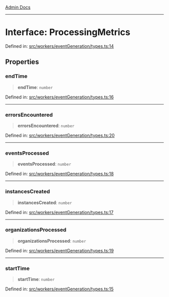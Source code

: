 [Admin Docs](/)

***

# Interface: ProcessingMetrics

Defined in: [src/workers/eventGeneration/types.ts:14](https://github.com/Sourya07/talawa-api/blob/61a1911602b2f0aac7635e08ae2918f4f768e8ff/src/workers/eventGeneration/types.ts#L14)

## Properties

### endTime

> **endTime**: `number`

Defined in: [src/workers/eventGeneration/types.ts:16](https://github.com/Sourya07/talawa-api/blob/61a1911602b2f0aac7635e08ae2918f4f768e8ff/src/workers/eventGeneration/types.ts#L16)

***

### errorsEncountered

> **errorsEncountered**: `number`

Defined in: [src/workers/eventGeneration/types.ts:20](https://github.com/Sourya07/talawa-api/blob/61a1911602b2f0aac7635e08ae2918f4f768e8ff/src/workers/eventGeneration/types.ts#L20)

***

### eventsProcessed

> **eventsProcessed**: `number`

Defined in: [src/workers/eventGeneration/types.ts:18](https://github.com/Sourya07/talawa-api/blob/61a1911602b2f0aac7635e08ae2918f4f768e8ff/src/workers/eventGeneration/types.ts#L18)

***

### instancesCreated

> **instancesCreated**: `number`

Defined in: [src/workers/eventGeneration/types.ts:17](https://github.com/Sourya07/talawa-api/blob/61a1911602b2f0aac7635e08ae2918f4f768e8ff/src/workers/eventGeneration/types.ts#L17)

***

### organizationsProcessed

> **organizationsProcessed**: `number`

Defined in: [src/workers/eventGeneration/types.ts:19](https://github.com/Sourya07/talawa-api/blob/61a1911602b2f0aac7635e08ae2918f4f768e8ff/src/workers/eventGeneration/types.ts#L19)

***

### startTime

> **startTime**: `number`

Defined in: [src/workers/eventGeneration/types.ts:15](https://github.com/Sourya07/talawa-api/blob/61a1911602b2f0aac7635e08ae2918f4f768e8ff/src/workers/eventGeneration/types.ts#L15)
